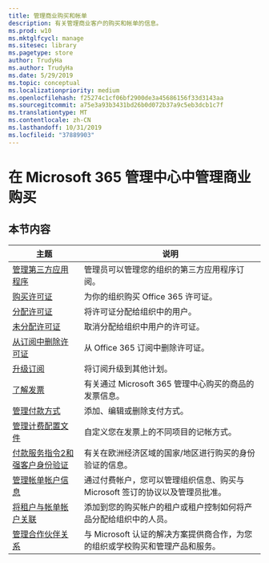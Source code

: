 ```yaml
---
title: 管理商业购买和帐单
description: 有关管理商业客户的购买和帐单的信息。
ms.prod: w10
ms.mktglfcycl: manage
ms.sitesec: library
ms.pagetype: store
author: TrudyHa
ms.author: TrudyHa
ms.date: 5/29/2019
ms.topic: conceptual
ms.localizationpriority: medium
ms.openlocfilehash: f25274c1cf06bf2900de3a45686156f33d3143aa
ms.sourcegitcommit: a75e3a93b3431bd26b0d072b37a9c5eb3dcb1c7f
ms.translationtype: MT
ms.contentlocale: zh-CN
ms.lasthandoff: 10/31/2019
ms.locfileid: "37889903"
---
```

# <a name="manage-commercial-purchases-in-microsoft-365-admin-center"></a>在 Microsoft 365 管理中心中管理商业购买

## <a name="in-this-section"></a>本节内容

| 主题 | 说明 |
| ----- | ----------- |
| [管理第三方应用程序](manage-saas-apps.md) | 管理员可以管理您的组织的第三方应用程序订阅。 |
| [购买许可证](https://docs.microsoft.com/office365/admin/subscriptions-and-billing/buy-licenses?view=o365-worldwide) | 为你的组织购买 Office 365 许可证。 |
| [分配许可证](https://docs.microsoft.com/office365/admin/manage/assign-licenses-to-users?view=o365-worldwide) | 将许可证分配给组织中的用户。 |
| [未分配许可证](https://docs.microsoft.com/office365/admin/manage/remove-licenses-from-users?view=o365-worldwide) | 取消分配给组织中用户的许可证。 |
| [从订阅中删除许可证](https://docs.microsoft.com/office365/admin/subscriptions-and-billing/remove-licenses-from-subscription?view=o365-worldwide) | 从 Office 365 订阅中删除许可证。 |
| [升级订阅](https://docs.microsoft.com/office365/admin/subscriptions-and-billing/upgrade-to-different-plan) | 将订阅升级到其他计划。 |
| [了解发票](/microsoft-365/commerce/billing-and-payments/understand-your-invoice) | 有关通过 Microsoft 365 管理中心购买的商品的发票信息。 |
| [管理付款方式](https://docs.microsoft.com/office365/Admin/subscriptions-and-billing/add-update-or-remove-credit-card-or-bank-account) | 添加、编辑或删除支付方式。 |
| [管理计费配置文件](/microsoft-365/commerce/billing-and-payments/manage-billing-profiles) | 自定义您在发票上的不同项目的记帐方式。 |
| [付款服务指令2和强客户身份验证](/microsoft-365/commerce/billing-and-payments/psd2) | 有关在欧洲经济区域的国家/地区进行购买的身份验证的信息。 |
| [管理帐单帐户信息](https://docs.microsoft.com/microsoft-store/update-microsoft-store-for-business-account-settings) | 通过付费帐户，您可以管理组织信息、购买与 Microsoft 签订的协议以及管理员批准。 |
| [将租户与帐单帐户关联](https://docs.microsoft.com/microsoft-store/manage-mpsa-software-microsoft-store-for-business) | 添加到您的购买帐户的租户或租户控制如何将产品分配给组织中的人员。 |
| [管理合作伙伴关系](https://docs.microsoft.com/microsoft-store/work-with-partner-microsoft-store-business) | 与 Microsoft 认证的解决方案提供商合作，为您的组织或学校购买和管理产品和服务。 |